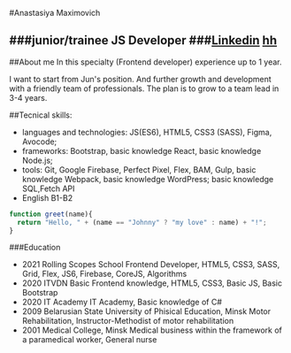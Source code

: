#Anastasiya Maximovich

###junior/trainee JS Developer
###[Linkedin](https://www.linkedin.com/in/anastasiya-maximovich/) [hh](https://rabota.by/resume/08913fcdff084a6e540039ed1f525842795342)
---

##About me
In this specialty (Frontend developer) experience up to 1 year.

I want to start from Jun's position. And further growth and development with a friendly team of professionals. The plan is to grow to a team lead in 3-4 years.

##Tecnical skills:
* languages and technologies: JS(ES6), HTML5, CSS3 (SASS), Figma, Avocode;
* frameworks: Bootstrap, basic knowledge React, basic knowledge Node.js;
* tools: Git, Google Firebase, Perfect Pixel, Flex, BAM, Gulp, basic knowledge Webpack, basic knowledge WordPress; basic knowledge SQL,Fetch API
* English B1-B2

```javascript
function greet(name){
  return "Hello, " + (name == "Johnny" ? "my love" : name) + "!";
}
```
###Education
* 2021 Rolling Scopes School
Frontend Developer, HTML5, CSS3, SASS, Grid, Flex, JS6, Firebase, CoreJS, Algorithms
* 2020 ITVDN
Basic Frontend knowledge, HTML5, CSS3, Basic JS, Basic Bootstrap
* 2020 IT Academy
IT Academy, Basic knowledge of C#
* 2009 Belarusian State University of Phisical Education, Minsk
Motor Rehabilitation, Instructor-Methodist of motor rehabilitation
* 2001 Medical College, Minsk
Medical business within the framework of a paramedical worker, General nurse


